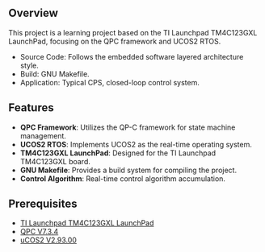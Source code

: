 
## Overview

This project is a learning project based on the TI Launchpad TM4C123GXL LaunchPad, focusing on the QPC framework and UCOS2 RTOS. 

- Source Code: Follows the embedded software layered architecture style.
- Build: GNU Makefile.
- Application: Typical CPS, closed-loop control system.

## Features

- **QPC Framework**: Utilizes the QP-C framework for state machine management.
- **UCOS2 RTOS**: Implements UCOS2 as the real-time operating system.
- **TM4C123GXL LaunchPad**: Designed for the TI Launchpad TM4C123GXL board.
- **GNU Makefile**: Provides a build system for compiling the project.
- **Control Algorithm**: Real-time control algorithm accumulation.

## Prerequisites

- [TI Launchpad TM4C123GXL LaunchPad](https://www.ti.com.cn/tool/cn/EK-TM4C123GXL)
- [QPC V7.3.4](https://www.state-machine.com/qpc/history.html#qpc_7_3_4)
- [uCOS2 V2.93.00](https://github.com/weston-embedded/uC-OS2)


